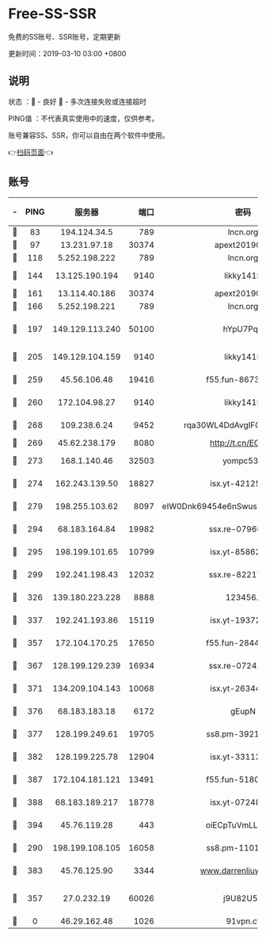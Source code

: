 # Free-SS-SSR

免费的SS账号、SSR账号，定期更新

更新时间：2019-03-10 03:00 +0800

## 说明

状态     ：🙂 - 良好 🙁 - 多次连接失败或连接超时

PING值   ：不代表真实使用中的速度，仅供参考。

账号兼容SS、SSR，你可以自由在两个软件中使用。

👉[扫码页面](https://liesauer.github.io/Free-SS-SSR/)👈

## 账号

|-|PING|服务器|端口|密码|加密方式|区域|
|:----:|:----:|:-----:|-----:|:----:|:----:|:----:|
|🙂|83|194.124.34.5|789|lncn.org|rc4|JP|
|🙂|97|13.231.97.18|30374|apext2019006|chacha20|JP|
|🙂|118|5.252.198.222|789|lncn.org|rc4|JP|
|🙂|144|13.125.190.194|9140|likky1415|aes-256-cfb|KR|
|🙂|161|13.114.40.186|30374|apext2019006|chacha20|JP|
|🙂|166|5.252.198.221|789|lncn.org|rc4|JP|
|🙂|197|149.129.113.240|50100|hYpU7PqP|chacha20-ietf-poly1305|CN|
|🙂|205|149.129.104.159|9140|likky1415|aes-256-cfb|HK|
|🙂|259|45.56.106.48|19416|f55.fun-86730794|aes-256-cfb|US|
|🙂|260|172.104.98.27|9140|likky1415|aes-256-cfb|JP|
|🙂|268|109.238.6.24|9452|rqa30WL4DdAvgIFG6Fs3znzTa|aes-256-cfb|FR|
|🙂|269|45.62.238.179|8080|http://t.cn/EGJIyrl|rc4-md5|CA|
|🙂|273|168.1.140.46|32503|yompc535|aes-256-cfb|AU|
|🙂|274|162.243.139.50|18827|isx.yt-42125890|aes-256-cfb|US|
|🙂|279|198.255.103.62|8097|eIW0Dnk69454e6nSwuspv9DmS201tQ0D|aes-256-cfb|US|
|🙂|294|68.183.164.84|19982|ssx.re-07966626|aes-256-cfb|US|
|🙂|295|198.199.101.65|10799|isx.yt-85862163|aes-256-cfb|US|
|🙂|299|192.241.198.43|12032|ssx.re-82217458|aes-256-cfb|US|
|🙂|326|139.180.223.228|8888|123456..|aes-256-cfb|JP|
|🙂|337|192.241.193.86|15119|isx.yt-19372058|aes-256-cfb|US|
|🙂|357|172.104.170.25|17650|f55.fun-28443549|aes-256-cfb|SG|
|🙂|367|128.199.129.239|16934|ssx.re-07242436|aes-256-cfb|SG|
|🙂|371|134.209.104.143|10068|isx.yt-26344143|aes-256-cfb|SG|
|🙂|376|68.183.183.18|6172|gEupN|aes-256-cfb|SG|
|🙂|377|128.199.249.61|19705|ss8.pm-39219845|aes-256-cfb|SG|
|🙂|382|128.199.225.78|12904|isx.yt-33113318|aes-256-cfb|SG|
|🙂|387|172.104.181.121|13491|f55.fun-51808653|aes-256-cfb|SG|
|🙂|388|68.183.189.217|18778|isx.yt-07248884|aes-256-cfb|SG|
|🙂|394|45.76.119.28|443|oiECpTuVmLLxk4Ts|aes-256-cfb|AU|
|🙂|290|198.199.108.105|16058|ss8.pm-11016840|aes-256-cfb|US|
|🙂|383|45.76.125.90|3344|www.darrenliuwei.com|aes-256-cfb|AU|
|🙁|357|27.0.232.19|60026|j9U82U53|xchacha20-ietf-poly1305|HK|
|🙁|0|46.29.162.48|1026|91vpn.cf|rc4-md5|RU|
